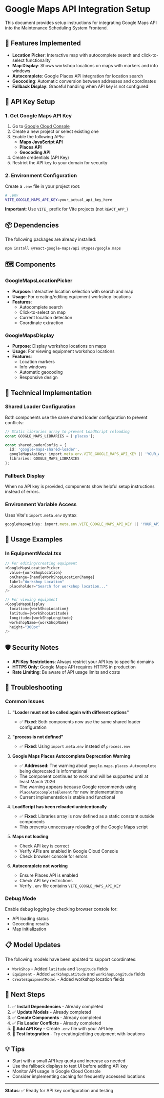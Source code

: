 # Google Maps API Integration Setup

This document provides setup instructions for integrating Google Maps API into the Maintenance Scheduling System Frontend.

## 🚀 Features Implemented

- **Location Picker**: Interactive map with autocomplete search and click-to-select functionality
- **Map Display**: Shows workshop locations on maps with markers and info windows
- **Autocomplete**: Google Places API integration for location search
- **Geocoding**: Automatic conversion between addresses and coordinates
- **Fallback Display**: Graceful handling when API key is not configured

## 🔑 API Key Setup

### 1. Get Google Maps API Key

1. Go to [Google Cloud Console](https://console.cloud.google.com/)
2. Create a new project or select existing one
3. Enable the following APIs:
   - **Maps JavaScript API**
   - **Places API**
   - **Geocoding API**
4. Create credentials (API Key)
5. Restrict the API key to your domain for security

### 2. Environment Configuration

Create a `.env` file in your project root:

```bash
# .env
VITE_GOOGLE_MAPS_API_KEY=your_actual_api_key_here
```

**Important**: Use `VITE_` prefix for Vite projects (not `REACT_APP_`)

## 📦 Dependencies

The following packages are already installed:

```bash
npm install @react-google-maps/api @types/google.maps
```

## 🗺️ Components

### GoogleMapsLocationPicker
- **Purpose**: Interactive location selection with search and map
- **Usage**: For creating/editing equipment workshop locations
- **Features**: 
  - Autocomplete search
  - Click-to-select on map
  - Current location detection
  - Coordinate extraction

### GoogleMapsDisplay
- **Purpose**: Display workshop locations on maps
- **Usage**: For viewing equipment workshop locations
- **Features**:
  - Location markers
  - Info windows
  - Automatic geocoding
  - Responsive design

## 🔧 Technical Implementation

### Shared Loader Configuration
Both components use the same shared loader configuration to prevent conflicts:
```typescript
// Static libraries array to prevent LoadScript reloading
const GOOGLE_MAPS_LIBRARIES = ['places'];

const sharedLoaderConfig = {
  id: 'google-maps-shared-loader',
  googleMapsApiKey: import.meta.env.VITE_GOOGLE_MAPS_API_KEY || 'YOUR_API_KEY_HERE',
  libraries: GOOGLE_MAPS_LIBRARIES
};
```

### Fallback Display
When no API key is provided, components show helpful setup instructions instead of errors.

### Environment Variable Access
Uses Vite's `import.meta.env` syntax:
```typescript
googleMapsApiKey: import.meta.env.VITE_GOOGLE_MAPS_API_KEY || 'YOUR_API_KEY_HERE'
```

## 📱 Usage Examples

### In EquipmentModal.tsx
```typescript
// For editing/creating equipment
<GoogleMapsLocationPicker
  value={workShopLocation}
  onChange={handleWorkShopLocationChange}
  label="Workshop Location"
  placeholder="Search for workshop location..."
/>

// For viewing equipment
<GoogleMapsDisplay
  location={workShopLocation}
  latitude={workShopLatitude}
  longitude={workShopLongitude}
  workshopName={workShopName}
  height="300px"
/>
```

## 🛡️ Security Notes

- **API Key Restrictions**: Always restrict your API key to specific domains
- **HTTPS Only**: Google Maps API requires HTTPS in production
- **Rate Limiting**: Be aware of API usage limits and costs

## 🚨 Troubleshooting

### Common Issues

1. **"Loader must not be called again with different options"**
   - ✅ **Fixed**: Both components now use the same shared loader configuration

2. **"process is not defined"**
   - ✅ **Fixed**: Using `import.meta.env` instead of `process.env`

3. **Google Maps Places Autocomplete Deprecation Warning**
   - ✅ **Addressed**: The warning about `google.maps.places.Autocomplete` being deprecated is informational
   - The component continues to work and will be supported until at least March 2026
   - The warning appears because Google recommends using `PlaceAutocompleteElement` for new implementations
   - Current implementation is stable and functional

4. **LoadScript has been reloaded unintentionally**
   - ✅ **Fixed**: Libraries array is now defined as a static constant outside components
   - This prevents unnecessary reloading of the Google Maps script

5. **Maps not loading**
   - Check API key is correct
   - Verify APIs are enabled in Google Cloud Console
   - Check browser console for errors

6. **Autocomplete not working**
   - Ensure Places API is enabled
   - Check API key restrictions
   - Verify `.env` file contains `VITE_GOOGLE_MAPS_API_KEY`

### Debug Mode

Enable debug logging by checking browser console for:
- API loading status
- Geocoding results
- Map initialization

## 📋 Model Updates

The following models have been updated to support coordinates:

- `WorkShop` - Added `latitude` and `longitude` fields
- `Equipment` - Added `workShopLatitude` and `workShopLongitude` fields
- `CreateEquipmentModel` - Added workshop location fields

## 🎯 Next Steps

1. ✅ **Install Dependencies** - Already completed
2. ✅ **Update Models** - Already completed
3. ✅ **Create Components** - Already completed
4. ✅ **Fix Loader Conflicts** - Already completed
5. 🔑 **Add API Key** - Create `.env` file with your API key
6. 🧪 **Test Integration** - Try creating/editing equipment with locations

## 💡 Tips

- Start with a small API key quota and increase as needed
- Use the fallback displays to test UI before adding API key
- Monitor API usage in Google Cloud Console
- Consider implementing caching for frequently accessed locations

---

**Status**: ✅ Ready for API key configuration and testing
